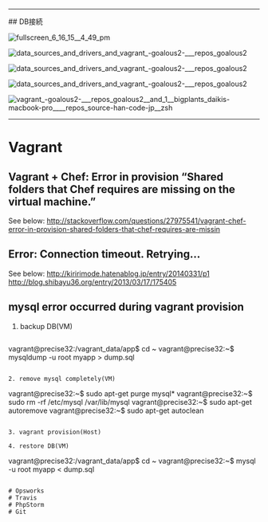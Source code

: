 <hr id="db">
## DB接続

![fullscreen_6_16_15__4_49_pm](https://cloud.githubusercontent.com/assets/3040037/8178324/e9e8def2-1447-11e5-99b9-4faab152c632.png)

![data_sources_and_drivers_and_vagrant_-_goalous2_-____repos_goalous2_](https://cloud.githubusercontent.com/assets/3040037/8178252/47ab49d6-1447-11e5-940e-99c1a863f13e.png)

![data_sources_and_drivers_and_vagrant_-_goalous2_-____repos_goalous2_](https://cloud.githubusercontent.com/assets/3040037/8178248/41b0f5d0-1447-11e5-9d77-1dc680b0c0d7.png)

![data_sources_and_drivers_and_vagrant_-_goalous2_-____repos_goalous2_](https://cloud.githubusercontent.com/assets/3040037/8178243/3938ce1e-1447-11e5-9726-4f4cd0435dcd.png)


![vagrant_-_goalous2_-____repos_goalous2__and_1__bigplants_daikis-macbook-pro____repos_source-han-code-jp__zsh_](https://cloud.githubusercontent.com/assets/3040037/8178275/6d2e2cbe-1447-11e5-9eb3-803625a86c3e.png)

<hr id="trouble-shooting">

# Vagrant
## Vagrant + Chef: Error in provision “Shared folders that Chef requires are missing on the virtual machine.”
See below:
http://stackoverflow.com/questions/27975541/vagrant-chef-error-in-provision-shared-folders-that-chef-requires-are-missin
## Error: Connection timeout. Retrying...
See below:
http://kiririmode.hatenablog.jp/entry/20140331/p1
http://blog.shibayu36.org/entry/2013/03/17/175405
## mysql error occurred during vagrant provision
1. backup DB(VM)
   ```
vagrant@precise32:/vagrant_data/app$ cd ~
vagrant@precise32:~$ mysqldump -u root myapp > dump.sql
```

2. remove mysql completely(VM)
   ```
vagrant@precise32:~$ sudo apt-get purge mysql*
vagrant@precise32:~$ sudo rm -rf /etc/mysql /var/lib/mysql
vagrant@precise32:~$ sudo apt-get autoremove
vagrant@precise32:~$ sudo apt-get autoclean
```

3. vagrant provision(Host)

4. restore DB(VM)
   ```
vagrant@precise32:/vagrant_data/app$ cd ~
vagrant@precise32:~$ mysql -u root myapp < dump.sql
```   

# Opsworks
# Travis
# PhpStorm
# Git
